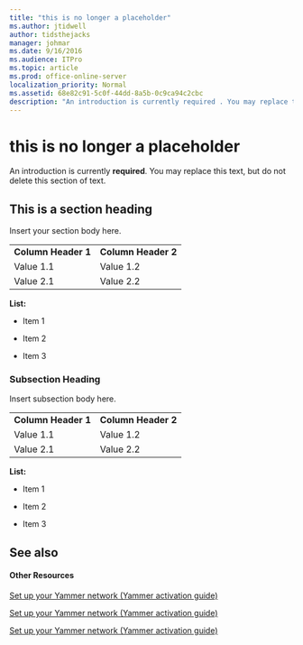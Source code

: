```yaml
---
title: "this is no longer a placeholder"
ms.author: jtidwell
author: tidsthejacks
manager: johmar
ms.date: 9/16/2016
ms.audience: ITPro
ms.topic: article
ms.prod: office-online-server
localization_priority: Normal
ms.assetid: 68e82c91-5c0f-44dd-8a5b-0c9ca94c2cbc
description: "An introduction is currently required . You may replace this text, but do not delete this section of text."
---
```


# this is no longer a placeholder

An introduction is currently **required**. You may replace this text, but do not delete this section of text. 
  
## This is a section heading

Insert your section body here.
  
|||
|:-----|:-----|
|**Column Header 1** <br/> |**Column Header 2** <br/> |
|Value 1.1  <br/> |Value 1.2  <br/> |
|Value 2.1  <br/> |Value 2.2  <br/> |
   
 **List:**
  
- Item 1
    
- Item 2
    
- Item 3
    
### Subsection Heading

Insert subsection body here.
  
|||
|:-----|:-----|
|**Column Header 1** <br/> |**Column Header 2** <br/> |
|Value 1.1  <br/> |Value 1.2  <br/> |
|Value 2.1  <br/> |Value 2.2  <br/> |
   
 **List:**
  
- Item 1
    
- Item 2
    
- Item 3
    
## See also

#### Other Resources

[Set up your Yammer network (Yammer activation guide)](https://support.office.com/article/e10998fe-f001-42f3-9597-b170d360f475)
  
[Set up your Yammer network (Yammer activation guide)](https://support.office.com/article/e10998fe-f001-42f3-9597-b170d360f475)
  
[Set up your Yammer network (Yammer activation guide)](https://support.office.com/article/e10998fe-f001-42f3-9597-b170d360f475)

